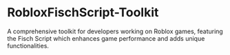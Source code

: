 # RobloxFischScript-Toolkit
A comprehensive toolkit for developers working on Roblox games, featuring the Fisch Script which enhances game performance and adds unique functionalities.
